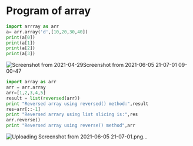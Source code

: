 # Program of array

```python
import arrray as arr
a= arr.array('d',[10,20,30,40])
print(a[0])
print(a[1])
print(a[2])
print(a[3])
```

![Screenshot from 2021-04-29![Screenshot from 2021-06-05 21-07-01](https://user-images.githubusercontent.com/79211248/120897317-14435e80-c643-11eb-9932-349f3e023da6.png)
 09-00-47](https://user-images.githubusercontent.com/79211248/116499475-ddeb2480-a8c9-11eb-835c-2f400437fe4c.png)

```python
import array as arr
arr = arr.array
arr=[1,2,3,4,5]
result = list(reversed(arr))
print "Reversed array using reversed() method:",result
res=arr[::-1]
print "Reversed arrary using list slicing is:",res
arr.reverse()
print "Reversed array using reverse() method",arr
```
![Uploading Screenshot from 2021-06-05 21-07-01.png…]()
